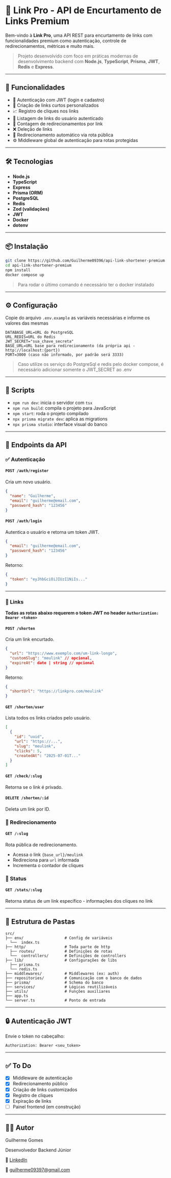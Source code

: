 # 🔗 Link Pro - API de Encurtamento de Links Premium

Bem-vindo à **Link Pro**, uma API REST para encurtamento de links com funcionalidades premium como autenticação, controle de redirecionamentos, métricas e muito mais.

> Projeto desenvolvido com foco em práticas modernas de desenvolvimento backend com **Node.js**, **TypeScript**, **Prisma**, **JWT**, **Redis** e **Express**.

---

## 🚀 Funcionalidades

- 🔐 Autenticação com JWT (login e cadastro)
- 🔗 Criação de links curtos personalizados
- 📈 Registro de cliques nos links
- 🧾 Listagem de links do usuário autenticado
- 🧮 Contagem de redirecionamentos por link
- ❌ Deleção de links
- 🔁 Redirecionamento automático via rota pública
- ⚙️ Middleware global de autenticação para rotas protegidas

---

## 🛠️ Tecnologias

- **Node.js**
- **TypeScript**
- **Express**
- **Prisma (ORM)**
- **PostgreSQL**
- **Redis**
- **Zod (validações)**
- **JWT**
- **Docker**
- **dotenv**

---

## 📦 Instalação

```bash
git clone https://github.com/Guilherme09396/api-link-shortener-premium.git
cd api-link-shortener-premium
npm install
docker compose up
```
> Para rodar o último comando é necessário ter o docker instalado

---

## ⚙️ Configuração

Copie do arquivo `.env.example` as variáveis necessárias e informe os valores das mesmas

```env
DATABASE_URL=URL do PostgreSQL
URL_REDIS=URL do Redis
JWT_SECRET="sua_chave_secreta"
BASE_URL=URL base para redirecionamento (da própria api - http://localhost:{port})
PORT=3000 (caso não informado, por padrão será 3333)
```
> Caso utilize os serviço do PostgreSql e redis pelo docker compose, é necessário adicionar somente o JWT_SECRET ao .env

---

## 🧪 Scripts

- `npm run dev`: inicia o servidor com `tsx`
- `npm run build`: compila o projeto para JavaScript
- `npm start`: roda o projeto compilado
- `npx prisma migrate dev`: aplica as migrations
- `npx prisma studio`: interface visual do banco

---

## 🔄 Endpoints da API

### ✅ Autenticação

#### `POST /auth/register`

Cria um novo usuário.

```json
{
  "name": "Guilherme",
  "email": "guilherme@email.com",
  "password_hash": "123456"
}
```

#### `POST /auth/login`

Autentica o usuário e retorna um token JWT.

```json
{
  "email": "guilherme@email.com",
  "password_hash": "123456"
}
```

Retorno:

```json
{
  "token": "eyJhbGciOiJIUzI1NiIs..."
}
```

---

### 🔗 Links

**Todas as rotas abaixo requerem o token JWT no header `Authorization: Bearer <token>`**

#### `POST /shorten`

Cria um link encurtado.

```json
{
  "url": "https://www.exemplo.com/um-link-longo",
  "customSlug": "meulink" // opcional,
  "expireAt": date | string // opcional
}
```

Retorno:

```json
{
  "shortUrl": "https://linkpro.com/meulink"
}
```

#### `GET /shorten/user`

Lista todos os links criados pelo usuário.

```json
[
  {
    "id": "uuid",
    "url": "https://...",
    "slug": "meulink",
    "clicks": 5,
    "createdAt": "2025-07-01T..."
  }
]
```

#### `GET /check/:slug`

Retorna se o link é privado.

#### `DELETE /shorten/:id`

Deleta um link por ID.

### 🔁 Redirecionamento

#### `GET /:slug`

Rota pública de redirecionamento.

- Acessa o link `{base_url}/meulink`
- Redireciona para `url` informada
- Incrementa o contador de cliques

### 🔁 Status

#### `GET /stats/:slug`

Retorna status de um link específico - informações dos cliques no link

---

## 🧩 Estrutura de Pastas

```
src/
├── env/                  # Config de variáveis
  └──  index.ts
├── http/                 # Toda parte de http
  ├── routes/             # Definições de rotas
  └──  controllers/       # Definições de controllers
├── lib/                  # Configurações de libs
  ├── prisma.ts         
  └── redis.ts          
├── middlewares/          # Middlewares (ex: auth)
├── repositories/         # Comunicação com o banco de dados
├── prisma/               # Schema do banco
├── services/             # Lógicas reutilizáveis
├── utils/                # Funções auxiliares
├── app.ts                
└── server.ts             # Ponto de entrada
```

---

## 🔒 Autenticação JWT

Envie o token no cabeçalho:

```http
Authorization: Bearer <seu_token>
```

---

## ✅ To Do

- [x] Middleware de autenticação
- [x] Redirecionamento público
- [x] Criação de links customizados
- [x] Registro de cliques
- [x] Expiração de links
- [ ] Painel frontend (em construção)

---

## 👨‍💻 Autor

Guilherme Gomes

Desenvolvedor Backend Júnior

🔗 [LinkedIn](https://www.linkedin.com/in/guilherme-gomes-alves/)

📧 guilherme09397@gmail.com
